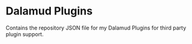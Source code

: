 # Dalamud Plugins
Contains the repository JSON file for my Dalamud Plugins for third party plugin support.

